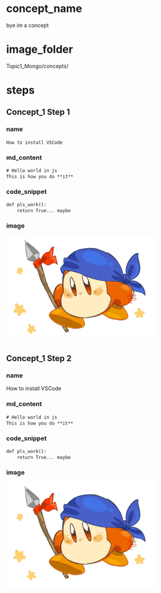 # concept_name
bye im a concept
  
# image_folder
Topic1_Mongo/concepts/

# steps

## Concept_1 Step 1

### name
```
How to install VSCode 
```

### md_content
```
# Hello world in js
This is how you do **it**
```

### code_snippet
``` 
def pls_work():
    return True... maybe
```

### image
<img src="images/dee.jpg">

## Concept_1 Step 2

### name
How to install VSCode

### md_content
```
# Hello world in js
This is how you do **it**
```

### code_snippet
```
def pls_work():
    return True... maybe
```

### image
<img src="images/dee.jpg">